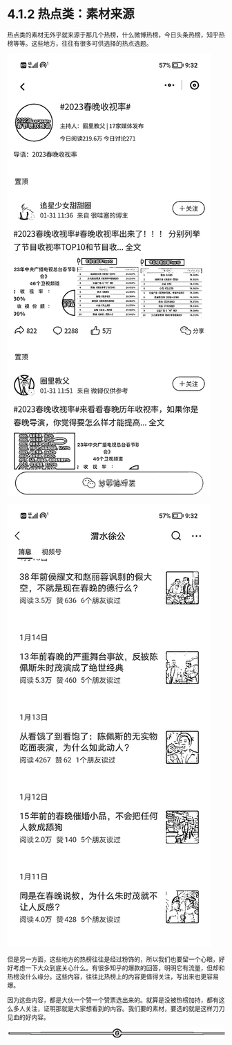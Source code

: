 # 4.1.2 热点类：素材来源

热点类的素材无外乎就来源于那几个热榜，什么微博热榜，今日头条热榜，知乎热榜等等。这些地方，往往有很多可供选择的热点选题。

![](img/97e9097cd1a887b2ff14362e30f8a32f.png)

![](img/815e5b96552aff1a3bea994bd1599477.png)

但是另一方面，这些地方的热榜往往是经过粉饰的，所以我们也要留一个心眼，好好考虑一下大众到底关心什么。有很多知乎的爆款的回答，明明它有流量，但却和热榜没什么缘分。这些内容，往往比热榜上的内容更值得关注，写出来也更容易爆。

因为这些内容，都是大伙一个赞一个赞票选出来的。就算是没被热榜加持，都有这么多人关注，证明那就是大家想看到的内容。我们要的素材，要选的就是这样刀刀见血的好内容。

![](img/8b0e87a2ce7d8ff1721b0a38153bb153.png)